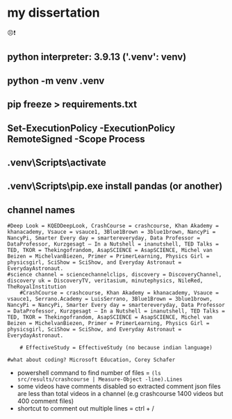 # my dissertation 
😣❗
## python interpreter: 3.9.13 ('.venv': venv)

## python -m venv .venv
## pip freeze > requirements.txt
## Set-ExecutionPolicy -ExecutionPolicy RemoteSigned -Scope Process
## .venv\Scripts\activate
## .venv\Scripts\pip.exe install pandas (or another)

## channel names
```
#Deep Look = KQEDDeepLook, CrashCourse = crashcourse, Khan Akademy = khanacademy, Vsauce = vsauce1, 3Blue1Brown = 3blue1brown, NancyPi = NancyPi, Smarter Every day = smartereveryday, Data Professor = DataProfessor, Kurzgesagt – In a Nutshell = inanutshell, TED Talks = TED, TKOR = Thekingofrandom, AsapSCIENCE = AsapSCIENCE, Michel van Beizen = MichelvanBiezen, Primer = PrimerLearning, Physics Girl = physicsgirl, SciShow = SciShow, and Everyday Astronaut = EverydayAstronaut. 
#science channel = sciencechannelclips, discovery = DiscoveryChannel, discovery uk = DiscoveryTV, veritasium, minutephysics, NileRed, TheRoyalInstitution 
    #CrashCourse = crashcourse, Khan Akademy = khanacademy, Vsauce = vsauce1, Serrano.Academy = LuisSerrano, 3Blue1Brown = 3blue1brown, NancyPi = NancyPi, Smarter Every day = smartereveryday, Data Professor = DataProfessor, Kurzgesagt – In a Nutshell = inanutshell, TED Talks = TED, TKOR = Thekingofrandom, AsapSCIENCE = AsapSCIENCE, Michel van Beizen = MichelvanBiezen, Primer = PrimerLearning, Physics Girl = physicsgirl, SciShow = SciShow, and Everyday Astronaut = EverydayAstronaut. 

    # EffectiveStudy = EffectiveStudy (no because indian language)

#what about coding? Microsoft Education, Corey Schafer
```

- powershell command to find number of files = `(ls src/results/crashcourse | Measure-Object -line).Lines`
- some videos have comments disabled so extracted comment json files are less than total videos in a channel (e.g crashcourse 1400 videos but 400 comment files)
- shortcut to comment out multiple lines = ctrl + /
